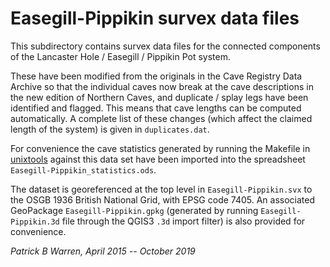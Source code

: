 # Easegill-Pippikin survex data files

This subdirectory contains survex data files for the connected
components of the Lancaster Hole / Easegill / Pippikin Pot system.

These have been modified from the originals in the Cave Registry Data
Archive so that the individual caves now break at the cave
descriptions in the new edition of Northern Caves, and duplicate /
splay legs have been identified and flagged.  This means that cave
lengths can be computed automatically.  A complete list of these
changes (which affect the claimed length of the system) is given in
`duplicates.dat`.

For convenience the cave statistics generated by running the
Makefile in [unixtools](../unixtools) against this data set have been
imported into the spreadsheet `Easegill-Pippikin_statistics.ods`.

The dataset is georeferenced at the top level in
`Easegill-Pippikin.svx` to the OSGB 1936 British National Grid, with
EPSG code 7405.  An associated GeoPackage `Easegill-Pippikin.gpkg` (generated by
running `Easegill-Pippikin.3d` file through the QGIS3 `.3d` import filter) 
is also provided for convenience.

_Patrick B Warren, April 2015 -- October 2019_
